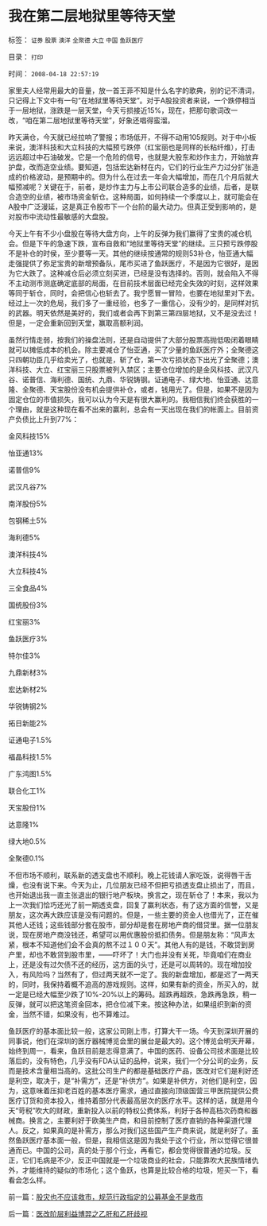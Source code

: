 # 我在第二层地狱里等待天堂

标签： `证券` `股票` `澳洋` `全聚德` `大立` `中国` `鱼跃医疗` 

目录： `打印`

时间： `2008-04-18 22:57:19`

家里夫人经常用最大的音量，放一首王菲不知是什么名字的歌典，别的记不清词，只记得上下文中有一句“在地狱里等待天堂”。对于A股投资者来说，一个跌停相当于一层地狱，涨跌是一层天堂，今天亏损接近15%，现在，把那句歌词改一改，“咱在第二层地狱里等待天堂”，好象还唱得蛮溜。

昨天满仓，今天就已经拉响了警报；市场低开，不得不动用105规则。对于中小板来说，澳洋科技和大立科技的大幅预亏跌停（红宝丽也是同样的长粘纤维），打击远远超过中石油破发。它是一个危险的信号，也就是大股东和炒作主力，开始放弃护盘，改而造空业绩。要知道，包括宏达新材在内，它们的行业生产力过分扩张造成的价格波动，是预期中的。但为什么在过去一年会大幅增加，而在几个月后就大幅预减呢？关键在于，前者，是炒作主力与上市公司联合造多的业绩，后者，是联合造空的业绩，被市场资金斩仓。这种局面，如何持续一个季度以上，就可能会在A股中广泛漫延，这是真正令股市下一个台阶的最大动力。但真正受到影响的，是对股市中流动性最敏感的大盘股。

今天上午有不少小盘股在等待大盘方向，上午的反弹为我们赢得了宝贵的减仓机会。但是下午的急速下跌，宣布自救和“地狱里等待天堂”的继续。三只预亏跌停股不是补仓的时侯，至少要等一天。其他的继续按通常的规则53补仓，怡亚通大幅走强提供了弥足宝贵的新增预备队，尾市买进了鱼跃医疗，不是因为它很好，是因为它大跌了。这种减仓后必须立刻买进，已经是没有选择的。否则，就会陷入不得不主动测市测底确定底部的局面，在目前技术层面已经完全失效的时刻，这样效果等同于斩仓，同时，会把信心也斩去了。我宁愿冒一冒险，也要在地狱里对下去。经过上一次的危局，我们多了一重经验，也多了一重信心，没有少的，是同样对抗的武器。明天依然是美好的，我们或者会再下到第三第四层地狱，又不是没去过！但是，一定会重新回到天堂，赢取高额利润。

虽然行情走弱，按我们的操盘法则，还是自动提供了大部分股票高抛低吸闭着眼睛就可以摊低成本的机会。除主要减仓了怡亚通，买了少量的鱼跃医疗外；全聚德这只四朝功臣几乎给卖光了，也就是，斩了仓，第一次亏损状态下出光了全聚德；澳洋科技、大立、红宝丽三只股票被列入禁区；主要仓位增加的是金风科技、武汉凡谷、诺普信、海利德、国统、九鼎、华锐铸钢。证通电子、绿大地、怡亚通、达意隆、全聚德、天宝股份没有机会提供补仓，或者，钱用光了。但是，如果不是因为固定仓位的市值损失，我可以认为今天是有很大赢利的。我相信我们终会获胜的一个理由，就是这种现在看不出来的赢利，总会有一天出现在我们的帐面上。目前资产负债比上升到77%：

金风科技15%

怡亚通13%

诺普信9%

武汉凡谷7%

南洋股份5%

包钢稀土5%

海利德5%

澳洋科技4%

大立科技4%

三全食品4%

国统股份3%

红宝丽3%

鱼跃医疗3%

特尔佳3%

九鼎新材3%

宏达新材2%

华锐铸钢2%

拓日新能2%

证通电子1.5%

福晶科技1.5%

广东鸿图1.5%

联合化工1%

天宝股份1%

达意隆1%

绿大地0.5%

全聚德0.1%

不但市场不顺利，联系新的透支盘也不顺利。晚上花钱请人家吃饭，说得唇干舌燥，也没有说下来。今天为止，几位朋友已经不但把亏损透支盘止损出了，而且，也开始退出我一直主张退出的银行地产板块。换言之，现在斩仓了！本来，我以为上一次我们恰巧还光了前一期透支盘，回复了赢利状态，有了这方面的信誉，又是朋友，这次再大跌应该是没有问题的。但是，一些主要的资金人也借光了，正在催其他人还钱；这些钱部分套在股市，部分却是套在房地产商的借贷里。据一位朋友说，现在房地产商没钱还，希望可以用优惠股份抵扣债务。但是朋友称：“风声太紧，根本不知道他们会不会真的熬不过１００天”。其他人有的是钱，不敢贷到房产里，却也不敢贷到股市里，——吓坏了！大门也并没有关死，毕竟咱们在商业上，还是没有过欠债不还的经历，这方面的头寸，还是可以周转的。现在增加投入，有风险吗？当然有了，但过两天就不一定了。我的新盘增加，都是迟了一两天的，同时，我保持着概不追高的游戏规则。这样，如果有新的资金，所买入的，就一定是已经大幅至少跌了10%-20%以上的筹码。超跌再超跌，急跌再急跌，稍一反弹，就可以把这笔资金回本，把仓位减下来。按这种办法，如果组织到新的资金，当然不错，如果没有，也不算难过。

鱼跃医疗的基本面比较一般，这家公司刚上市，打算大干一场。今天到深圳开展的同事说，他们在深圳的医疗器械博览会里的展台是最大的。这个博览会明天开幕，始终到周一，看来，鱼跃目前是志得意满了。中国的医药、设备公司技术面是比较落后的，没有特色，几乎没有FDA认证的品种，说来，我们一个分公司的业务，反而是技术含量相当高的。这批公司生产的都是基础医疗产品，医改对它们是利好还是利空，取决于，是“补需方”，还是“补供方”。如果是补供方，对他们是利空，因为，这意味着压抑老百姓的基本医疗需求，通过直接向顶级国营三甲医院提供公费医疗订货和资本投入，维持着部分代表最高层次的医疗水平。这样的话，就是用今天“苛税”吹大的财政，重新投入以前的特权公费体系，利好于各种高档次药商和器械商。换言之，主要利好于欧美生产商，和目前控制了医疗直销的各种渠道代理人。反之，如果真的是补需方，那么对我们这些国产生产商来说，就是利好了。虽然鱼跃医疗基本面一般，但是，我相信这是因为我处于这个行业，所以觉得它很普通而已。中国的公司，真的处于那个行业，再看它，都会觉得很普通的垃圾。反正，它们毛病是不少，反正中国就是一个垃圾商业的社会，只能靠吹大民族情绪仇外，才能维持的疑似的市场化；这个鱼跃，也算是比较合格的垃圾，短买一下，看看会怎么样。



前一篇：[股灾也不应该救市，规范行政指定的公募基金不是救市](../../../2008/4/17/股灾也不应该救市，规范行政指定的公募基金不是救市.md)

后一篇：[医改阶层利益博羿之乙肝和乙肝歧视](../../../2008/4/21/医改阶层利益博羿之乙肝和乙肝歧视.md)